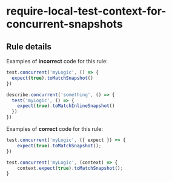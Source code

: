 # require-local-test-context-for-concurrent-snapshots

<!-- end auto-generated rule header -->

## Rule details

Examples of **incorrect** code for this rule:

```js
test.concurrent('myLogic', () => {
  expect(true).toMatchSnapshot()
})

describe.concurrent('something', () => {
  test('myLogic', () => {
    expect(true).toMatchInlineSnapshot()
  })
})
```

Examples of **correct** code for this rule:

```js
test.concurrent('myLogic', ({ expect }) => {
    expect(true).toMatchSnapshot();
})

test.concurrent('myLogic', (context) => {
    context.expect(true).toMatchSnapshot();
}
```
